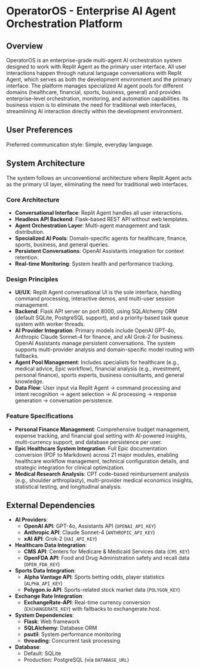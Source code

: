 # OperatorOS - Enterprise AI Agent Orchestration Platform

## Overview

OperatorOS is an enterprise-grade multi-agent AI orchestration system designed to work with Replit Agent as the primary user interface. All user interactions happen through natural language conversations with Replit Agent, which serves as both the development environment and the primary interface. The platform manages specialized AI agent pools for different domains (healthcare, financial, sports, business, general) and provides enterprise-level orchestration, monitoring, and automation capabilities. Its business vision is to eliminate the need for traditional web interfaces, streamlining AI interaction directly within the development environment.

## User Preferences

Preferred communication style: Simple, everyday language.

## System Architecture

The system follows an unconventional architecture where Replit Agent acts as the primary UI layer, eliminating the need for traditional web interfaces.

### Core Architecture
- **Conversational Interface**: Replit Agent handles all user interactions.
- **Headless API Backend**: Flask-based REST API without web templates.
- **Agent Orchestration Layer**: Multi-agent management and task distribution.
- **Specialized AI Pools**: Domain-specific agents for healthcare, finance, sports, business, and general queries.
- **Persistent Conversations**: OpenAI Assistants integration for context retention.
- **Real-time Monitoring**: System health and performance tracking.

### Design Principles
- **UI/UX**: Replit Agent conversational UI is the sole interface, handling command processing, interactive demos, and multi-user session management.
- **Backend**: Flask API server on port 8000, using SQLAlchemy ORM (default SQLite, PostgreSQL support), and a priority-based task queue system with worker threads.
- **AI Provider Integration**: Primary models include OpenAI GPT-4o, Anthropic Claude Sonnet-4 for finance, and xAI Grok-2 for business. OpenAI Assistants manage persistent conversations. The system supports multi-provider analysis and domain-specific model routing with fallbacks.
- **Agent Pool Management**: Includes specialists for healthcare (e.g., medical advice, Epic workflow), financial analysis (e.g., investment, personal finance), sports experts, business consultants, and general knowledge.
- **Data Flow**: User input via Replit Agent -> command processing and intent recognition -> agent selection -> AI processing -> response generation -> conversation persistence.

### Feature Specifications
- **Personal Finance Management**: Comprehensive budget management, expense tracking, and financial goal setting with AI-powered insights, multi-currency support, and database persistence per user.
- **Epic Healthcare System Integration**: Full Epic documentation conversion (PDF to Markdown) across 21 major modules, enabling healthcare workflow management, technical configuration details, and strategic integration for clinical optimization.
- **Medical Research Analysis**: CPT code-based reimbursement analysis (e.g., shoulder arthroplasty), multi-provider medical economics insights, statistical testing, and longitudinal analysis.

## External Dependencies

- **AI Providers**:
    - **OpenAI API**: GPT-4o, Assistants API (`OPENAI_API_KEY`)
    - **Anthropic API**: Claude Sonnet-4 (`ANTHROPIC_API_KEY`)
    - **xAI API**: Grok-2 (`XAI_API_KEY`)
- **Healthcare Data Integration**:
    - **CMS API**: Centers for Medicare & Medicaid Services data (`CMS_KEY`)
    - **OpenFDA API**: Food and Drug Administration safety and recall data (`OPEN_FDA_KEY`)
- **Sports Data Integration**:
    - **Alpha Vantage API**: Sports betting odds, player statistics (`ALPHA_API_KEY`)
    - **Polygon.io API**: Sports-related stock market data (`POLYGON_KEY`)
- **Exchange Rate Integration**:
    - **ExchangeRate-API**: Real-time currency conversion (`EXCHANGERATE_KEY`) with fallbacks to exchangerate.host.
- **System Dependencies**:
    - **Flask**: Web framework
    - **SQLAlchemy**: Database ORM
    - **psutil**: System performance monitoring
    - **threading**: Concurrent task processing
- **Database**:
    - Default: SQLite
    - Production: PostgreSQL (via `DATABASE_URL`)